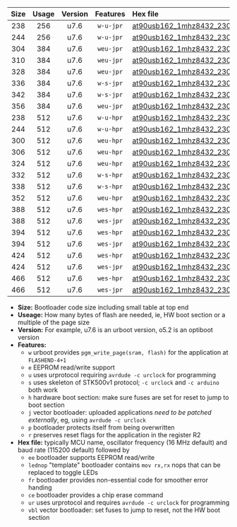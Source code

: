 |Size|Usage|Version|Features|Hex file|
|:-:|:-:|:-:|:-:|:--|
|238|256|u7.6|`w-u-jpr`|[at90usb162_1mhz8432_230400bps_ur_vbl.hex](https://raw.githubusercontent.com/stefanrueger/urboot/main/at90usb162_1mhz8432_230400bps_ur_vbl.hex)|
|244|256|u7.6|`w-u-jpr`|[at90usb162_1mhz8432_230400bps_lednop_ur_vbl.hex](https://raw.githubusercontent.com/stefanrueger/urboot/main/at90usb162_1mhz8432_230400bps_lednop_ur_vbl.hex)|
|304|384|u7.6|`weu-jpr`|[at90usb162_1mhz8432_230400bps_ee_ur_vbl.hex](https://raw.githubusercontent.com/stefanrueger/urboot/main/at90usb162_1mhz8432_230400bps_ee_ur_vbl.hex)|
|310|384|u7.6|`weu-jpr`|[at90usb162_1mhz8432_230400bps_ee_lednop_ur_vbl.hex](https://raw.githubusercontent.com/stefanrueger/urboot/main/at90usb162_1mhz8432_230400bps_ee_lednop_ur_vbl.hex)|
|328|384|u7.6|`weu-jpr`|[at90usb162_1mhz8432_230400bps_ee_lednop_fr_ur_vbl.hex](https://raw.githubusercontent.com/stefanrueger/urboot/main/at90usb162_1mhz8432_230400bps_ee_lednop_fr_ur_vbl.hex)|
|336|384|u7.6|`w-s-jpr`|[at90usb162_1mhz8432_230400bps_vbl.hex](https://raw.githubusercontent.com/stefanrueger/urboot/main/at90usb162_1mhz8432_230400bps_vbl.hex)|
|342|384|u7.6|`w-s-jpr`|[at90usb162_1mhz8432_230400bps_lednop_vbl.hex](https://raw.githubusercontent.com/stefanrueger/urboot/main/at90usb162_1mhz8432_230400bps_lednop_vbl.hex)|
|356|384|u7.6|`weu-jpr`|[at90usb162_1mhz8432_230400bps_ee_lednop_fr_ce_ur_vbl.hex](https://raw.githubusercontent.com/stefanrueger/urboot/main/at90usb162_1mhz8432_230400bps_ee_lednop_fr_ce_ur_vbl.hex)|
|238|512|u7.6|`w-u-hpr`|[at90usb162_1mhz8432_230400bps_ur.hex](https://raw.githubusercontent.com/stefanrueger/urboot/main/at90usb162_1mhz8432_230400bps_ur.hex)|
|244|512|u7.6|`w-u-hpr`|[at90usb162_1mhz8432_230400bps_lednop_ur.hex](https://raw.githubusercontent.com/stefanrueger/urboot/main/at90usb162_1mhz8432_230400bps_lednop_ur.hex)|
|300|512|u7.6|`weu-hpr`|[at90usb162_1mhz8432_230400bps_ee_ur.hex](https://raw.githubusercontent.com/stefanrueger/urboot/main/at90usb162_1mhz8432_230400bps_ee_ur.hex)|
|306|512|u7.6|`weu-hpr`|[at90usb162_1mhz8432_230400bps_ee_lednop_ur.hex](https://raw.githubusercontent.com/stefanrueger/urboot/main/at90usb162_1mhz8432_230400bps_ee_lednop_ur.hex)|
|324|512|u7.6|`weu-hpr`|[at90usb162_1mhz8432_230400bps_ee_lednop_fr_ur.hex](https://raw.githubusercontent.com/stefanrueger/urboot/main/at90usb162_1mhz8432_230400bps_ee_lednop_fr_ur.hex)|
|332|512|u7.6|`w-s-hpr`|[at90usb162_1mhz8432_230400bps.hex](https://raw.githubusercontent.com/stefanrueger/urboot/main/at90usb162_1mhz8432_230400bps.hex)|
|338|512|u7.6|`w-s-hpr`|[at90usb162_1mhz8432_230400bps_lednop.hex](https://raw.githubusercontent.com/stefanrueger/urboot/main/at90usb162_1mhz8432_230400bps_lednop.hex)|
|352|512|u7.6|`weu-hpr`|[at90usb162_1mhz8432_230400bps_ee_lednop_fr_ce_ur.hex](https://raw.githubusercontent.com/stefanrueger/urboot/main/at90usb162_1mhz8432_230400bps_ee_lednop_fr_ce_ur.hex)|
|388|512|u7.6|`wes-hpr`|[at90usb162_1mhz8432_230400bps_ee.hex](https://raw.githubusercontent.com/stefanrueger/urboot/main/at90usb162_1mhz8432_230400bps_ee.hex)|
|388|512|u7.6|`wes-jpr`|[at90usb162_1mhz8432_230400bps_ee_vbl.hex](https://raw.githubusercontent.com/stefanrueger/urboot/main/at90usb162_1mhz8432_230400bps_ee_vbl.hex)|
|394|512|u7.6|`wes-hpr`|[at90usb162_1mhz8432_230400bps_ee_lednop.hex](https://raw.githubusercontent.com/stefanrueger/urboot/main/at90usb162_1mhz8432_230400bps_ee_lednop.hex)|
|394|512|u7.6|`wes-jpr`|[at90usb162_1mhz8432_230400bps_ee_lednop_vbl.hex](https://raw.githubusercontent.com/stefanrueger/urboot/main/at90usb162_1mhz8432_230400bps_ee_lednop_vbl.hex)|
|424|512|u7.6|`wes-hpr`|[at90usb162_1mhz8432_230400bps_ee_lednop_fr.hex](https://raw.githubusercontent.com/stefanrueger/urboot/main/at90usb162_1mhz8432_230400bps_ee_lednop_fr.hex)|
|424|512|u7.6|`wes-jpr`|[at90usb162_1mhz8432_230400bps_ee_lednop_fr_vbl.hex](https://raw.githubusercontent.com/stefanrueger/urboot/main/at90usb162_1mhz8432_230400bps_ee_lednop_fr_vbl.hex)|
|466|512|u7.6|`wes-hpr`|[at90usb162_1mhz8432_230400bps_ee_lednop_fr_ce.hex](https://raw.githubusercontent.com/stefanrueger/urboot/main/at90usb162_1mhz8432_230400bps_ee_lednop_fr_ce.hex)|
|466|512|u7.6|`wes-jpr`|[at90usb162_1mhz8432_230400bps_ee_lednop_fr_ce_vbl.hex](https://raw.githubusercontent.com/stefanrueger/urboot/main/at90usb162_1mhz8432_230400bps_ee_lednop_fr_ce_vbl.hex)|

- **Size:** Bootloader code size including small table at top end
- **Useage:** How many bytes of flash are needed, ie, HW boot section or a multiple of the page size
- **Version:** For example, u7.6 is an urboot version, o5.2 is an optiboot version
- **Features:**
  + `w` urboot provides `pgm_write_page(sram, flash)` for the application at `FLASHEND-4+1`
  + `e` EEPROM read/write support
  + `u` uses urprotocol requiring `avrdude -c urclock` for programming
  + `s` uses skeleton of STK500v1 protocol; `-c urclock` and `-c arduino` both work
  + `h` hardware boot section: make sure fuses are set for reset to jump to boot section
  + `j` vector bootloader: uploaded applications *need to be patched externally*, eg, using `avrdude -c urclock`
  + `p` bootloader protects itself from being overwritten
  + `r` preserves reset flags for the application in the register R2
- **Hex file:** typically MCU name, oscillator frequency (16 MHz default) and baud rate (115200 default) followed by
  + `ee` bootloader supports EEPROM read/write
  + `lednop` "template" bootloader contains `mov rx,rx` nops that can be replaced to toggle LEDs
  + `fr` bootloader provides non-essential code for smoother error handing
  + `ce` bootloader provides a chip erase command
  + `ur` uses urprotocol and requires `avrdude -c urclock` for programming
  + `vbl` vector bootloader: set fuses to jump to reset, not the HW boot section
